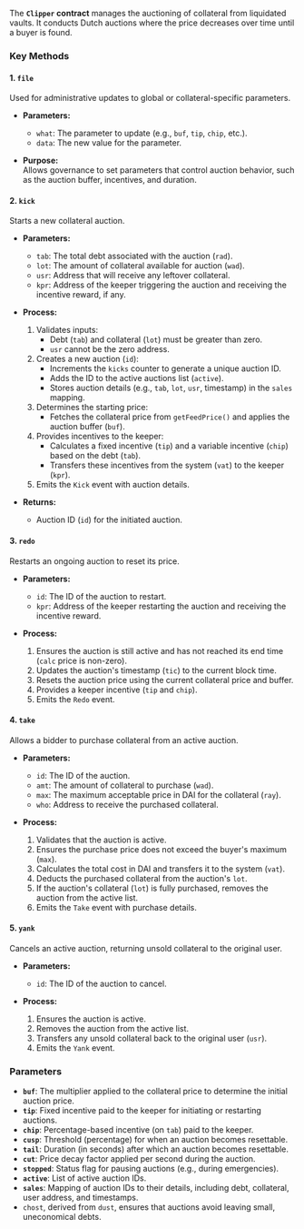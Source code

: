 The **`Clipper` contract** manages the auctioning of collateral from liquidated vaults. It conducts Dutch auctions where the price decreases over time until a buyer is found.

### **Key Methods**
#### **1. `file`**

Used for administrative updates to global or collateral-specific parameters.

- **Parameters:**
    
    - `what`: The parameter to update (e.g., `buf`, `tip`, `chip`, etc.).
    - `data`: The new value for the parameter.
- **Purpose:**  
    Allows governance to set parameters that control auction behavior, such as the auction buffer, incentives, and duration.


#### **2. `kick`**

Starts a new collateral auction.

- **Parameters:**
    
    - `tab`: The total debt associated with the auction (`rad`).
    - `lot`: The amount of collateral available for auction (`wad`).
    - `usr`: Address that will receive any leftover collateral.
    - `kpr`: Address of the keeper triggering the auction and receiving the incentive reward, if any.
- **Process:**
    
    1. Validates inputs:
        - Debt (`tab`) and collateral (`lot`) must be greater than zero.
        - `usr` cannot be the zero address.
    2. Creates a new auction (`id`):
        - Increments the `kicks` counter to generate a unique auction ID.
        - Adds the ID to the active auctions list (`active`).
        - Stores auction details (e.g., `tab`, `lot`, `usr`, timestamp) in the `sales` mapping.
    3. Determines the starting price:
        - Fetches the collateral price from `getFeedPrice()` and applies the auction buffer (`buf`).
    4. Provides incentives to the keeper:
        - Calculates a fixed incentive (`tip`) and a variable incentive (`chip`) based on the debt (`tab`).
        - Transfers these incentives from the system (`vat`) to the keeper (`kpr`).
    5. Emits the `Kick` event with auction details.
- **Returns:**
    
    - Auction ID (`id`) for the initiated auction.


#### **3. `redo`**

Restarts an ongoing auction to reset its price.

- **Parameters:**
    
    - `id`: The ID of the auction to restart.
    - `kpr`: Address of the keeper restarting the auction and receiving the incentive reward.
- **Process:**
    
    1. Ensures the auction is still active and has not reached its end time (`calc` price is non-zero).
    2. Updates the auction's timestamp (`tic`) to the current block time.
    3. Resets the auction price using the current collateral price and buffer.
    4. Provides a keeper incentive (`tip` and `chip`).
    5. Emits the `Redo` event.

#### **4. `take`**

Allows a bidder to purchase collateral from an active auction.

- **Parameters:**
    
    - `id`: The ID of the auction.
    - `amt`: The amount of collateral to purchase (`wad`).
    - `max`: The maximum acceptable price in DAI for the collateral (`ray`).
    - `who`: Address to receive the purchased collateral.
- **Process:**
    
    1. Validates that the auction is active.
    2. Ensures the purchase price does not exceed the buyer's maximum (`max`).
    3. Calculates the total cost in DAI and transfers it to the system (`vat`).
    4. Deducts the purchased collateral from the auction's `lot`.
    5. If the auction's collateral (`lot`) is fully purchased, removes the auction from the active list.
    6. Emits the `Take` event with purchase details.

#### **5. `yank`**

Cancels an active auction, returning unsold collateral to the original user.

- **Parameters:**
    
    - `id`: The ID of the auction to cancel.
- **Process:**
    
    1. Ensures the auction is active.
    2. Removes the auction from the active list.
    3. Transfers any unsold collateral back to the original user (`usr`).
    4. Emits the `Yank` event.


### **Parameters**

- **`buf`**: The multiplier applied to the collateral price to determine the initial auction price.
- **`tip`**: Fixed incentive paid to the keeper for initiating or restarting auctions.
- **`chip`**: Percentage-based incentive (on `tab`) paid to the keeper.
- **`cusp`**: Threshold (percentage) for when an auction becomes resettable.
- **`tail`**: Duration (in seconds) after which an auction becomes resettable.
- **`cut`**: Price decay factor applied per second during the auction.
- **`stopped`**: Status flag for pausing auctions (e.g., during emergencies).
- **`active`**: List of active auction IDs.
- **`sales`**: Mapping of auction IDs to their details, including debt, collateral, user address, and timestamps.
- `chost`, derived from `dust`, ensures that auctions avoid leaving small, uneconomical debts.